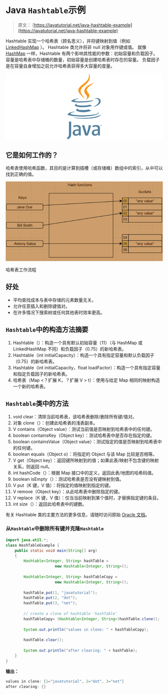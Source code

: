 # Java `Hashtable`示例

> 原文： [https://javatutorial.net/java-hashtable-example](https://javatutorial.net/java-hashtable-example)

Hashtable 实现一个哈希表（顾名思义），并将键映射到值（例如 [LinkedHashMap](https://javatutorial.net/java-linkedhashmap-example) ）。 Hashtable 类允许将非 null 对象用作键或值。 就像 [HashMap](https://javatutorial.net/java-hashmap-example) 一样，Hashtable 有两个影响其性能的参数：初始容量和负载因子。 容量是哈希表中存储桶的数量，初始容量是创建哈希表时存在的容量。 负载因子是在容量自身增加之前允许哈希表获得多大容量的度量。

![java-featured-image](img/e0db051dedc1179e7424b6d998a6a772.jpg)

## 它是如何工作的？

哈希表使用哈希函数，其目的是计算到插槽（或存储桶）数组中的索引，从中可以找到正确的值。

![Hashtable workflow](img/c0ec72090a00ac344f096f363e6b8cf0.jpg)

哈希表工作流程

## 好处

*   平均查找成本与表中存储的元素数量无关。
*   允许任意插入和删除键值对。
*   在许多情况下搜索树或任何其他表时效率更高。

## `Hashtable`中的构造方法摘要

1.  Hashtable（）：构造一个具有默认初始容量（11）（与 HashMap 或 LinkedHashMap 不同）和负载因子（0.75）的新哈希表。
2.  Hashtable（int initialCapacity）：构造一个具有指定容量和默认负载因子（0.75）的新哈希表。
3.  Hashtable（int initialCapacity，float loadFactor）：构造一个具有指定容量和指定负载因子的新哈希表。
4.  哈希表（Map &lt;？扩展 K，？扩展 V &gt; t）：使用与给定 Map 相同的映射构造一个新的哈希表。

## `Hashtable`类中的方法

1.  void clear：清除当前哈希表，该哈希表删除/删除所有键/值对。
2.  对象 clone（）：创建此哈希表的浅表副本。
3.  V contains（Object value）：测试当前值是否映射到哈希表中的任何键。
4.  boolean containsKey（Object key）：测试哈希表中是否存在指定的键。
5.  boolean containsValue（Object value）：测试指定的值是否映射到哈希表中的任何键。
6.  boolean equals（Object o）：将指定的 Object 与该 Map 比较是否相等。
7.  V get（Object key）：返回键所映射到的值；如果此表/映射不包含键的映射关系，则返回 null。
8.  int hashCode（）：根据 Map 接口中的定义，返回此表/地图的哈希码值。
9.  boolean isEmpty（）：测试哈希表是否没有键映射到值。
10.  V put（K 键，V 值）：将指定的值映射到指定的键。
11.  V remove（Object key）：从此哈希表中删除指定的键。
12.  V replace（K 键，V 值）：仅当当前映射到某个值时，才替换指定键的条目。
13.  int size（）：返回此哈希表中的键数。

有关 Hashtable 类的主要方法的更多信息，请随时访问原始 [Oracle 文档](https://docs.oracle.com/javase/8/docs/api/java/util/Hashtable.html)。

### 从`Hashtable`中删除所有键并克隆`Hashtable`

```java
import java.util.*; 
class HashTableExample { 
    public static void main(String[] arg) 
    { 
        Hashtable<Integer, String> hashTable = 
                      new Hashtable<Integer, String>(); 

        Hashtable<Integer, String> hashTableCopy = 
                      new Hashtable<Integer, String>(); 

        hashTable.put(1, "javatutorial"); 
        hashTable.put(2, "dot"); 
        hashTable.put(3, "net"); 

        // create a clone of hashtable 'hashTable'
        hashTableCopy= (Hashtable<Integer, String>)hashTable.clone(); 

        System.out.println("values in clone: " + hashTableCopy); 

        hashTable.clear(); 

        System.out.println("after clearing: " + hashTable); 
    } 
}
```

**输出：**

```java
values in clone: {1="javatutorial", 2="dot", 3="net"}
after clearing: {}
```
